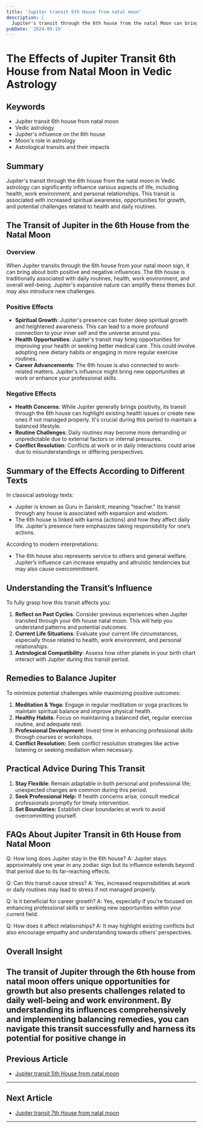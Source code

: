 ```yaml
---
title: 'Jupiter transit 6th House from natal moon'
description: |
  Jupiter's transit through the 6th house from the natal Moon can bring challenges such as conflicts with family members, financial difficulties, and health issues. The individual may experience mental distress, quarrels, and a lack of success in endeavors.
pubDate: '2024-09-19'
---
```


# The Effects of Jupiter Transit 6th House from Natal Moon in Vedic Astrology

## Keywords
- Jupiter transit 6th house from natal moon
- Vedic astrology
- Jupiter's influence on the 6th house
- Moon's role in astrology
- Astrological transits and their impacts

## Summary
Jupiter's transit through the 6th house from the natal moon in Vedic astrology can significantly influence various aspects of life, including health, work environment, and personal relationships. This transit is associated with increased spiritual awareness, opportunities for growth, and potential challenges related to health and daily routines.

## The Transit of Jupiter in the 6th House from the Natal Moon

### Overview
When Jupiter transits through the 6th house from your natal moon sign, it can bring about both positive and negative influences. The 6th house is traditionally associated with daily routines, health, work environment, and overall well-being. Jupiter's expansive nature can amplify these themes but may also introduce new challenges.

### Positive Effects
- **Spiritual Growth**: Jupiter's presence can foster deep spiritual growth and heightened awareness. This can lead to a more profound connection to your inner self and the universe around you.
- **Health Opportunities**: Jupiter's transit may bring opportunities for improving your health or seeking better medical care. This could involve adopting new dietary habits or engaging in more regular exercise routines.
- **Career Advancements**: The 6th house is also connected to work-related matters. Jupiter's influence might bring new opportunities at work or enhance your professional skills.

### Negative Effects
- **Health Concerns**: While Jupiter generally brings positivity, its transit through the 6th house can highlight existing health issues or create new ones if not managed properly. It's crucial during this period to maintain a balanced lifestyle.
- **Routine Challenges**: Daily routines may become more demanding or unpredictable due to external factors or internal pressures.
- **Conflict Resolution**: Conflicts at work or in daily interactions could arise due to misunderstandings or differing perspectives.

## Summary of the Effects According to Different Texts

In classical astrology texts:
- Jupiter is known as Guru in Sanskrit, meaning "teacher." Its transit through any house is associated with expansion and wisdom.
- The 6th house is linked with karma (actions) and how they affect daily life. Jupiter’s presence here emphasizes taking responsibility for one’s actions.

According to modern interpretations:
- The 6th house also represents service to others and general welfare. Jupiter’s influence can increase empathy and altruistic tendencies but may also cause overcommitment.

## Understanding the Transit’s Influence

To fully grasp how this transit affects you:
1. **Reflect on Past Cycles**: Consider previous experiences when Jupiter transited through your 6th house natal moon. This will help you understand patterns and potential outcomes.
2. **Current Life Situations**: Evaluate your current life circumstances, especially those related to health, work environment, and personal relationships.
3. **Astrological Compatibility**: Assess how other planets in your birth chart interact with Jupiter during this transit period.

## Remedies to Balance Jupiter

To minimize potential challenges while maximizing positive outcomes:
1. **Meditation & Yoga**: Engage in regular meditation or yoga practices to maintain spiritual balance and improve physical health.
2. **Healthy Habits**: Focus on maintaining a balanced diet, regular exercise routine, and adequate rest.
3. **Professional Development**: Invest time in enhancing professional skills through courses or workshops.
4. **Conflict Resolution:** Seek conflict resolution strategies like active listening or seeking mediation when necessary.

## Practical Advice During This Transit

1. **Stay Flexible**: Remain adaptable in both personal and professional life; unexpected changes are common during this period.
2. **Seek Professional Help:** If health concerns arise, consult medical professionals promptly for timely intervention.
3. **Set Boundaries:** Establish clear boundaries at work to avoid overcommitting yourself.

## FAQs About Jupiter Transit in 6th House from Natal Moon

Q: How long does Jupiter stay in the 6th house?
A: Jupiter stays approximately one year in any zodiac sign but its influence extends beyond that period due to its far-reaching effects.

Q: Can this transit cause stress?
A: Yes, increased responsibilities at work or daily routines may lead to stress if not managed properly.

Q: Is it beneficial for career growth?
A: Yes, especially if you're focused on enhancing professional skills or seeking new opportunities within your current field.

Q: How does it affect relationships?
A: It may highlight existing conflicts but also encourage empathy and understanding towards others' perspectives.

## Overall Insight
The transit of Jupiter through the 6th house from natal moon offers unique opportunities for growth but also presents challenges related to daily well-being and work environment. By understanding its influences comprehensively and implementing balancing remedies, you can navigate this transit successfully and harness its potential for positive change in
---

## Previous Article
- [Jupiter transit 5th House from natal moon](200505_Jupiter_transit_5th_House_from_natal_moon.md)

---

## Next Article
- [Jupiter transit 7th House from natal moon](200507_Jupiter_transit_7th_House_from_natal_moon.md)

---

